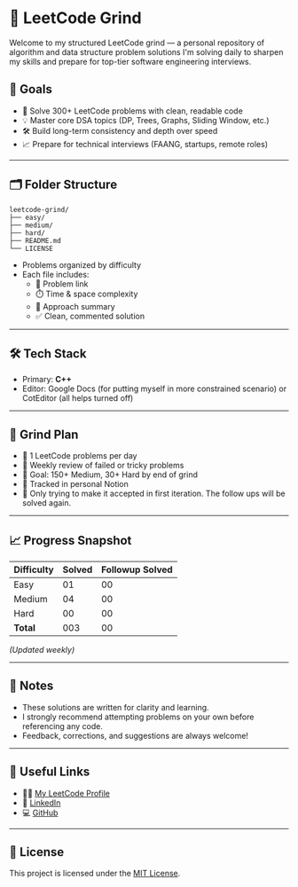 # 🧠 LeetCode Grind

Welcome to my structured LeetCode grind — a personal repository of algorithm and data structure problem solutions I'm solving daily to sharpen my skills and prepare for top-tier software engineering interviews.

## 🎯 Goals

- 🚀 Solve 300+ LeetCode problems with clean, readable code
- 💡 Master core DSA topics (DP, Trees, Graphs, Sliding Window, etc.)
- 🛠 Build long-term consistency and depth over speed
- 📈 Prepare for technical interviews (FAANG, startups, remote roles)

---

## 🗂 Folder Structure

```
leetcode-grind/
├── easy/
├── medium/
├── hard/
├── README.md
└── LICENSE
```

- Problems organized by difficulty
- Each file includes:
  - 🔗 Problem link
  - ⏱️ Time & space complexity
  - 🧠 Approach summary
  - ✅ Clean, commented solution

---

## 🛠 Tech Stack

- Primary: **C++**
- Editor: Google Docs (for putting myself in more constrained scenario) or CotEditor (all helps turned off)

---

## 📅 Grind Plan

- 🧩 1 LeetCode problems per day
- 🧠 Weekly review of failed or tricky problems
- 🏁 Goal: 150+ Medium, 30+ Hard by end of grind
- 📌 Tracked in personal Notion
- 🥇 Only trying to make it accepted in first iteration. The follow ups will be solved again.

---

## 📈 Progress Snapshot

| Difficulty | Solved | Followup Solved |
|------------|--------|-----------------|
| Easy       | 01     | 00              |
| Medium     | 04     | 00              |
| Hard       | 00     | 00              |
| **Total**  | 003    | 00              |

_(Updated weekly)_

---

## 📌 Notes

- These solutions are written for clarity and learning.
- I strongly recommend attempting problems on your own before referencing any code.
- Feedback, corrections, and suggestions are always welcome!

---

## 🔗 Useful Links

- 🧑‍💻 [My LeetCode Profile](https://leetcode.com/arianhasan)
- 💼 [LinkedIn](https://linkedin.com/in/ari1337an)
- 💻 [GitHub](https://github.com/ari1337an)

---

## 🪪 License

This project is licensed under the [MIT License](./LICENSE).


